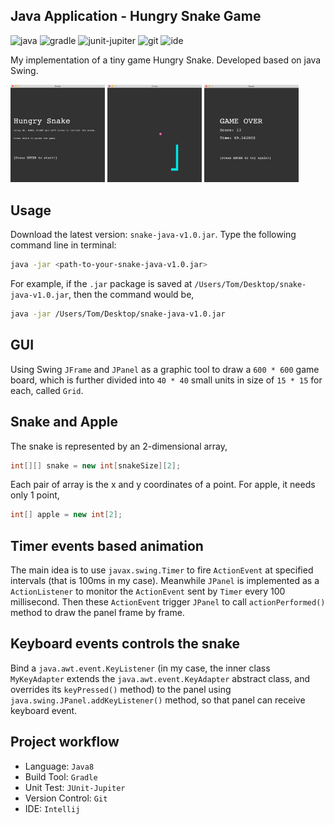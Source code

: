 ## Java Application - Hungry Snake Game
![java](https://img.shields.io/badge/java-1.8-brightgreen)
![gradle](https://img.shields.io/badge/gradle-7.0-brightgreen)
![junit-jupiter](https://img.shields.io/badge/junit-5.7.0-brightgreen)
![git](https://img.shields.io/badge/git-2.24.3-brightgreen)
![ide](https://img.shields.io/badge/intellij-21.3.1-brightgreen)

My implementation of a tiny game Hungry Snake. Developed based on java Swing.
<p align="left" width="100%">
    <img width="30%" src="imgs/snake-welcome.png"> 
    <img width="30%" src="imgs/snake-gameplay.png"> 
    <img width="30%" src="imgs/snake-gameover.png"> 
</p>

## Usage
Download the latest version: `snake-java-v1.0.jar`. Type the following command line in terminal:
```bash
java -jar <path-to-your-snake-java-v1.0.jar>
```

For example, if the `.jar` package is saved at `/Users/Tom/Desktop/snake-java-v1.0.jar`, then the command would be,
```bash
java -jar /Users/Tom/Desktop/snake-java-v1.0.jar
```

## GUI
Using Swing `JFrame` and `JPanel` as a graphic tool to draw a `600 * 600` game board, which is further divided into `40 * 40` small units in size of `15 * 15` for each, called `Grid`.

## Snake and Apple
The snake is represented by an 2-dimensional array,
```java
int[][] snake = new int[snakeSize][2];
```
Each pair of array is the x and y coordinates of a point. For apple, it needs only 1 point,
```java
int[] apple = new int[2];
```

## Timer events based animation
The main idea is to use `javax.swing.Timer` to fire `ActionEvent` at specified intervals (that is 100ms in my case). Meanwhile `JPanel` is implemented as a `ActionListener` to monitor the `ActionEvent` sent by `Timer` every 100 millisecond. Then these `ActionEvent` trigger `JPanel` to call `actionPerformed()` method to draw the panel frame by frame.

## Keyboard events controls the snake
Bind a `java.awt.event.KeyListener` (in my case, the inner class `MyKeyAdapter` extends the `java.awt.event.KeyAdapter` abstract class, and overrides its `keyPressed()` method) to the panel using `java.swing.JPanel.addKeyListener()` method, so that panel can receive keyboard event.

## Project workflow
- Language: `Java8`
- Build Tool: `Gradle`
- Unit Test: `JUnit-Jupiter`
- Version Control: `Git`
- IDE: `Intellij`


